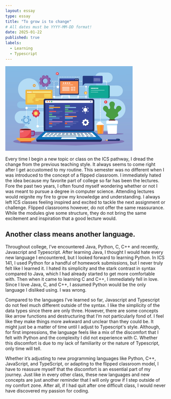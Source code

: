 ```yaml
---
layout: essay
type: essay
title: "To grow is to change"
# All dates must be YYYY-MM-DD format!
date: 2025-01-22
published: true
labels:
  - Learning
  - Typescript
---
```


<img width="400px" class="rounded float-start pe-4" src="../img/laptop-displaying-web.jpg">


Every time I begin a new topic or class on the ICS pathway, I dread the change from the previous teaching style. It always seems to come right after I get accustomed to my routine. This semester was no different when I was introduced to the concept of a flipped classroom. I immediately hated the idea because my favorite part of college so far has been the lectures. Fore the past two years, I often found myself wondering whether or not I was meant to pursue a degree in computer science. Attending lectures would reignite my fire to grow my knowledge and understanding. I always left ICS classes feeling inspired and excited to tackle the next assignment or challenge. Flipped classrooms however, do not offer the same reassurance. While the modules give some structure, they do not bring the same excitement and inspiration that a good lecture would.    

## Another class means another language.
Throughout college, I’ve encountered Java, Python, C, C++ and recently, Javascript and Typescript. After learning Java, I thought I would hate every new language I encountered, but I looked forward to learning Python. In ICS 141, I used Python for a handful of homework submissions, but I never truly felt like I learned it. I hated its simplicity and the stark contrast in syntax compared to Java, which I had already started to get more comfortable with. Then when it came to learning C and C++, I immediately fell in love. Since I love Java, C, and C++, I assumed Python would be the only language I disliked using. I was wrong.

Compared to the languages I’ve learned so far, Javascript and Typescript do not feel much different outside of the syntax. I like the simplicity of the data types since there are only three. However, there are some concepts like arrow functions and destructuring that I’m not particularly fond of. I feel like they make things more awkward and unclear than they could be. It might just be a matter of time until I adjust to Typescript's style. Although, for first impressions, the language feels like a mix of the discomfort that I felt with Python and the complexity I did not experience with C. Whether this discomfort is due to my lack of familiarity or the nature of Typescript, only time will tell.

Whether it’s adjusting to new programming languages like Python, C++, JavaScript, and TypeScript, or adapting to the flipped classroom model, I have to reassure myself that the discomfort is an essential part of my journey. Just like in every other class, these new languages and new concepts are just another reminder that I will only grow if I step outside of my comfort zone. After all, if I had quit after one difficult class, I would never have discovered my passion for coding.
